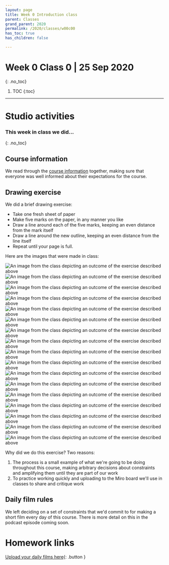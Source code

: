 ```yaml
---
layout: page
title: Week 0 Introduction class
parent: Classes
grand_parent: 2020
permalink: /2020/classes/w00c00
has_toc: true
has_children: false

---
```

# Week 0 Class 0 | 25 Sep 2020
{: .no_toc}

1. TOC
{:toc}


---

# Studio activities

### This week in class we did...
{: .no_toc}

## Course information

We read through the [course information](/2020/about) together, making sure that everyone was well informed about their expectations for the course.

## Drawing exercise

We did a brief drawing exercise:

- Take one fresh sheet of paper
- Make five marks on the paper, in any manner you like
- Draw a line around each of the five marks, keeping an even distance from the mark itself
- Draw a line around the new outline, keeping an even distance from the line itself
- Repeat until your page is full.

Here are the images that were made in class:

<div class="img-wrapper">
<img src="/assets/2020/class-01-1.jpg" alt="An image from the class depicting an outcome of the exercise described above">
</div>

<div class="img-wrapper">
<img src="/assets/2020/class-01-1.jpg" alt="An image from the class depicting an outcome of the exercise described above">
</div>

<div class="img-wrapper">
<img src="/assets/2020/class-01-2.jpg" alt="An image from the class depicting an outcome of the exercise described above">
</div>

<div class="img-wrapper">
<img src="/assets/2020/class-01-3.jpg" alt="An image from the class depicting an outcome of the exercise described above">
</div>

<div class="img-wrapper">
<img src="/assets/2020/class-01-4.jpg" alt="An image from the class depicting an outcome of the exercise described above">
</div>

<div class="img-wrapper">
<img src="/assets/2020/class-01-5.jpg" alt="An image from the class depicting an outcome of the exercise described above">
</div>

<div class="img-wrapper">
<img src="/assets/2020/class-01-6.jpg" alt="An image from the class depicting an outcome of the exercise described above">
</div>

<div class="img-wrapper">
<img src="/assets/2020/class-01-7.jpg" alt="An image from the class depicting an outcome of the exercise described above">
</div>

<div class="img-wrapper">
<img src="/assets/2020/class-01-8.jpg" alt="An image from the class depicting an outcome of the exercise described above">
</div>

<div class="img-wrapper">
<img src="/assets/2020/class-01-9.jpg" alt="An image from the class depicting an outcome of the exercise described above">
</div>

<div class="img-wrapper">
<img src="/assets/2020/class-01-10.jpg" alt="An image from the class depicting an outcome of the exercise described above">
</div>

<div class="img-wrapper">
<img src="/assets/2020/class-01-11.jpg" alt="An image from the class depicting an outcome of the exercise described above">
</div>

<div class="img-wrapper">
<img src="/assets/2020/class-01-12.jpg" alt="An image from the class depicting an outcome of the exercise described above">
</div>

<div class="img-wrapper">
<img src="/assets/2020/class-01-13.jpg" alt="An image from the class depicting an outcome of the exercise described above">
</div>

<div class="img-wrapper">
<img src="/assets/2020/class-01-14.jpg" alt="An image from the class depicting an outcome of the exercise described above">
</div>

<div class="img-wrapper">
<img src="/assets/2020/class-01-15.jpg" alt="An image from the class depicting an outcome of the exercise described above">
</div>

<div class="img-wrapper">
<img src="/assets/2020/class-01-16.jpg" alt="An image from the class depicting an outcome of the exercise described above">
</div>


Why did we do this exercise? Two reasons:

1. The process is a small example of what we're going to be doing throughout this course, making arbitrary decisions about constraints and amplifying them until they are part of our work
2. To practice working quickly and uploading to the Miro board we'll use in classes to share and critique work

## Daily film rules

We left deciding on a set of constraints that we'd commit to for making a short film every day of this course. There is more detail on this in the podcast episode coming soon.


# Homework links

[Upload your daily films here](https://miro.com/app/board/o9J_kkCU7e4=/?moveToWidget=3074457350151873731&cot=14){: .button }

